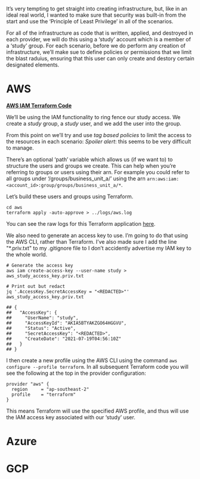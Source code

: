 It’s very tempting to get straight into creating infrastructure, but,
like in an ideal real world, I wanted to make sure that security was
built-in from the start and use the ‘Principle of Least Privilege’ in
all of the scenarios.

For all of the infrastructure as code that is written, applied, and
destroyed in each provider, we will do this using a ‘study’ account
which is a member of a ‘study’ group. For each scenario, before we do
perform any creation of infrastructure, we’ll make sue to define
policies or permissions that we limit the blast raduius, ensuring that
this user can only create and destory certain designated elements.

# AWS

**[AWS IAM Terraform Code](00-permissions/aws/00-user_group.tf)**

We’ll be using the IAM functionality to ring fence our study access. We
create a *study* group, a *study* user, and we add the user into the
group.

From this point on we’ll try and use *tag based policies* to limit the
access to the resources in each scenario: *Spoiler alert*: this seems to
be very difficult to manage.

There’s an optional ‘path’ variable which allows us (if we want to) to
structure the users and groups we create. This can help when you’re
referring to groups or users using their arn. For example you could
refer to all groups under ‘/groups/business\_unit\_a/’ using the arn
`arn:aws:iam:<account_id>:group/groups/business_unit_a/*`.

Let’s build these users and groups using Terraform.

    cd aws
    terraform apply -auto-approve > ../logs/aws.log

You can see the raw logs for this Terraform application
[here](logs/aws.log).

We also need to generate an access key to use. I’m going to do that
using the AWS CLI, rather than Terraform. I’ve also made sure I add the
line "\*.priv.txt" to my .gitignore file to I don’t accidently advertise
my IAM key to the whole world.

    # Generate the access key
    aws iam create-access-key --user-name study > aws_study_access_key.priv.txt

    # Print out but redact
    jq '.AccessKey.SecretAccessKey = "<REDACTED>"' aws_study_access_key.priv.txt

    ## {
    ##   "AccessKey": {
    ##     "UserName": "study",
    ##     "AccessKeyId": "AKIA5BTYAKZGO64HGGVU",
    ##     "Status": "Active",
    ##     "SecretAccessKey": "<REDACTED>",
    ##     "CreateDate": "2021-07-19T04:56:10Z"
    ##   }
    ## }

I then create a new profile using the AWS CLI using the command
`aws configure --profile terraform`. In all subsequent Terraform code
you will see the following at the top in the provider configuration:

    provider "aws" {
      region     = "ap-southeast-2"
      profile    = "terraform"
    }

This means Terraform will use the specified AWS profile, and thus will
use the IAM access key associated with our ‘study’ user.

# Azure

# GCP
